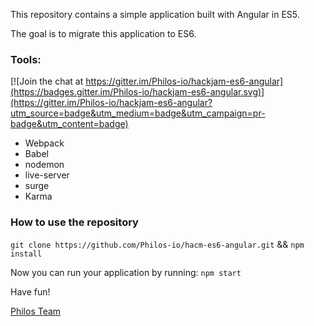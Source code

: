 This repository contains a simple application 
built with Angular in ES5.

The goal is to migrate this application to ES6.

### Tools:

[![Join the chat at https://gitter.im/Philos-io/hackjam-es6-angular](https://badges.gitter.im/Philos-io/hackjam-es6-angular.svg)](https://gitter.im/Philos-io/hackjam-es6-angular?utm_source=badge&utm_medium=badge&utm_campaign=pr-badge&utm_content=badge)
* Webpack
* Babel
* nodemon
* live-server
* surge
* Karma


### How to use the repository

`git clone https://github.com/Philos-io/hacm-es6-angular.git` && `npm install`

Now you can run your application by running: `npm start`

Have fun!

[Philos Team](https://philos.io)
